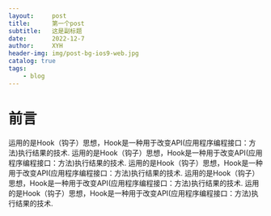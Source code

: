 ```yaml
---
layout:     post
title:      第一个post
subtitle:   这是副标题
date:       2022-12-7
author:     XYH
header-img: img/post-bg-ios9-web.jpg
catalog: true
tags:
    - blog
---
```

# 前言
运用的是Hook（钩子）思想，Hook是一种用于改变API(应用程序编程接口：方法)执行结果的技术.
运用的是Hook（钩子）思想，Hook是一种用于改变API(应用程序编程接口：方法)执行结果的技术.
运用的是Hook（钩子）思想，Hook是一种用于改变API(应用程序编程接口：方法)执行结果的技术.
运用的是Hook（钩子）思想，Hook是一种用于改变API(应用程序编程接口：方法)执行结果的技术.
运用的是Hook（钩子）思想，Hook是一种用于改变API(应用程序编程接口：方法)执行结果的技术.